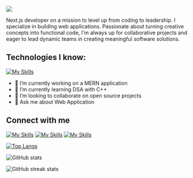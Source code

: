 ![](https://media.licdn.com/dms/image/v2/D5616AQGroji-AmTx5g/profile-displaybackgroundimage-shrink_350_1400/B56ZX8RA0xHoBA-/0/1743694074900?e=1749081600&v=beta&t=0JriRkGKkJt02JmYJ1IIInfaVoGcJoDkOacnmQvO34U)

Next.js developer on a mission to level up from coding to leadership. I specialize in building web applications. Passionate about turning creative concepts into functional code, I'm always up for collaborative projects and eager to lead dynamic teams in creating meaningful software solutions.

## Technologies I know:

[![My Skills](https://skillicons.dev/icons?i=mongodb,express,nodejs,react,js,tailwind,css,html,firebase,git)]()

- 🔭 I’m currently working on a MERN application
- 🌱 I’m currently learning DSA with C++
- 👯 I’m looking to collaborate on open source projects
- 💬 Ask me about Web Application

## Connect with me

[![My Skills](https://skillicons.dev/icons?i=linkedin)](https://www.linkedin.com/in/aburaitnshoeb/) [![My Skills](https://skillicons.dev/icons?i=twitter)](https://www.twitter.com/aburaitnshoeb/) [![My Skills](https://skillicons.dev/icons?i=instagram)](https://www.instagram.com/y0urnarrat0r/)

[![Top Langs](https://github-readme-stats.vercel.app/api/top-langs/?username=blu3be3tle&theme=nightowl)](https://github.com/anuraghazra/github-readme-stats)

![GitHub stats](https://github-readme-stats.vercel.app/api?username=blu3be3tle&show_icons=true&count_private=true&theme=nightowl)

![GitHub streak stats](https://streak-stats.demolab.com?user=blu3be3tle&theme=nightowl)
